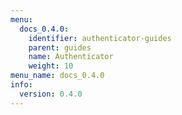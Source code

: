 ```yaml
---
menu:
  docs_0.4.0:
    identifier: authenticator-guides
    parent: guides
    name: Authenticator
    weight: 10
menu_name: docs_0.4.0
info:
  version: 0.4.0
---
```


